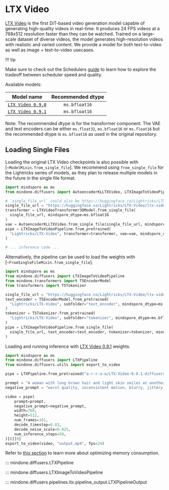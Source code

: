 <!-- Copyright 2024 The HuggingFace Team. All rights reserved.
#
# Licensed under the Apache License, Version 2.0 (the "License");
# you may not use this file except in compliance with the License.
# You may obtain a copy of the License at
#
#     http://www.apache.org/licenses/LICENSE-2.0
#
# Unless required by applicable law or agreed to in writing, software
# distributed under the License is distributed on an "AS IS" BASIS,
# WITHOUT WARRANTIES OR CONDITIONS OF ANY KIND, either express or implied.
# See the License for the specific language governing permissions and
# limitations under the License. -->

# LTX Video

[LTX Video](https://huggingface.co/Lightricks/LTX-Video) is the first DiT-based video generation model capable of generating high-quality videos in real-time. It produces 24 FPS videos at a 768x512 resolution faster than they can be watched. Trained on a large-scale dataset of diverse videos, the model generates high-resolution videos with realistic and varied content. We provide a model for both text-to-video as well as image + text-to-video usecases.

!!! tip

Make sure to check out the Schedulers [guide](../../using-diffusers/schedulers.md) to learn how to explore the tradeoff between scheduler speed and quality.

Available models:

|                                                 Model name                                                 | Recommended dtype |
|:----------------------------------------------------------------------------------------------------------:|:-----------------:|
| [`LTX Video 0.9.0`](https://huggingface.co/Lightricks/LTX-Video/blob/main/ltx-video-2b-v0.9.safetensors)   |   `ms.bfloat16`   |
| [`LTX Video 0.9.1`](https://huggingface.co/Lightricks/LTX-Video/blob/main/ltx-video-2b-v0.9.1.safetensors) |   `ms.bfloat16`   |

Note: The recommended dtype is for the transformer component. The VAE and text encoders can be either `ms.float32`, `ms.bfloat16` or `ms.float16` but the recommended dtype is `ms.bfloat16` as used in the original repository.

## Loading Single Files

Loading the original LTX Video checkpoints is also possible with [`~ModelMixin.from_single_file`]. We recommend using `from_single_file` for the Lightricks series of models, as they plan to release multiple models in the future in the single file format.

```python
import mindspore as ms
from mindone.diffusers import AutoencoderKLLTXVideo, LTXImageToVideoPipeline, LTXVideoTransformer3DModel

# `single_file_url` could also be https://huggingface.co/Lightricks/LTX-Video/ltx-video-2b-v0.9.1.safetensors
single_file_url = "https://huggingface.co/Lightricks/LTX-Video/ltx-video-2b-v0.9.safetensors"
transformer = LTXVideoTransformer3DModel.from_single_file(
  single_file_url, mindspore_dtype=ms.bfloat16
)
vae = AutoencoderKLLTXVideo.from_single_file(single_file_url, mindspore_dtype=ms.bfloat16)
pipe = LTXImageToVideoPipeline.from_pretrained(
  "Lightricks/LTX-Video", transformer=transformer, vae=vae, mindspore_dtype=ms.bfloat16
)

# ... inference code ...
```

Alternatively, the pipeline can be used to load the weights with [`~FromSingleFileMixin.from_single_file`].

```python
import mindspore as ms
from mindone.diffusers import LTXImageToVideoPipeline
from mindone.transformers import T5EncoderModel
from transformers import T5Tokenizer

single_file_url = "https://huggingface.co/Lightricks/LTX-Video/ltx-video-2b-v0.9.safetensors"
text_encoder = T5EncoderModel.from_pretrained(
  "Lightricks/LTX-Video", subfolder="text_encoder", mindspore_dtype=ms.bfloat16
)
tokenizer = T5Tokenizer.from_pretrained(
  "Lightricks/LTX-Video", subfolder="tokenizer", mindspore_dtype=ms.bfloat16
)
pipe = LTXImageToVideoPipeline.from_single_file(
  single_file_url, text_encoder=text_encoder, tokenizer=tokenizer, mindspore_dtype=ms.bfloat16
)
```

Loading and running inference with [LTX Video 0.9.1](https://huggingface.co/Lightricks/LTX-Video/blob/main/ltx-video-2b-v0.9.1.safetensors) weights.

```python
import mindspore as ms
from mindone.diffusers import LTXPipeline
from mindone.diffusers.utils import export_to_video

pipe = LTXPipeline.from_pretrained("a-r-r-o-w/LTX-Video-0.9.1-diffusers", mindspore_dtype=ms.bfloat16)

prompt = "A woman with long brown hair and light skin smiles at another woman with long blonde hair. The woman with brown hair wears a black jacket and has a small, barely noticeable mole on her right cheek. The camera angle is a close-up, focused on the woman with brown hair's face. The lighting is warm and natural, likely from the setting sun, casting a soft glow on the scene. The scene appears to be real-life footage"
negative_prompt = "worst quality, inconsistent motion, blurry, jittery, distorted"

video = pipe(
    prompt=prompt,
    negative_prompt=negative_prompt,
    width=768,
    height=512,
    num_frames=161,
    decode_timestep=0.03,
    decode_noise_scale=0.025,
    num_inference_steps=50,
)[0][0]
export_to_video(video, "output.mp4", fps=24)
```

Refer to [this section](https://mindspore-lab.github.io/mindone/latest/diffusers/api/pipelines/cogvideox/#memory-optimization) to learn more about optimizing memory consumption.

::: mindone.diffusers.LTXPipeline

::: mindone.diffusers.LTXImageToVideoPipeline

::: mindone.diffusers.pipelines.ltx.pipeline_output.LTXPipelineOutput
